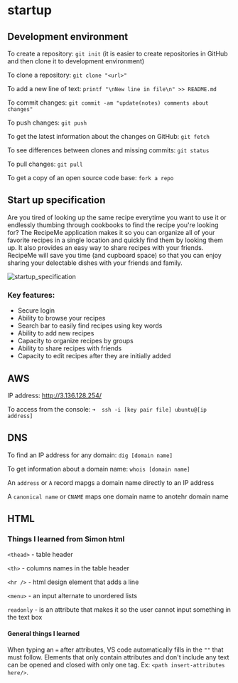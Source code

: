 # startup
## Development environment

To create a repository: `git init` (it is easier to create repositories in GitHub and then clone it to development environment)
  
To clone a repository: `git clone "<url>"`

To add a new line of text: `printf "\nNew line in file\n" >> README.md`

To commit changes: `git commit -am "update(notes) comments about changes"`

To push changes: `git push`

To get the latest information about the changes on GitHub: `git fetch` 

To see differences between clones and missing commits: `git status`

To pull changes: `git pull`

To get a copy of an open source code base: `fork a repo`

## Start up specification

Are you tired of looking up the same recipe everytime you want to use it or endlessly thumbing through cookbooks to find the recipe you're looking for? The RecipeMe application makes it so you can organize all of your favorite recipes in a single location and quickly find them by looking them up. It also provides an easy way to share recipes with your friends. RecipeMe will save you time (and cupboard space) so that you can enjoy sharing your delectable dishes with your friends and family.

![startup_specification](https://user-images.githubusercontent.com/123604267/215237988-10224067-46f0-4b29-9f89-b539e6b2e2e5.jpg)

### Key features:
- Secure login
- Ability to browse your recipes
- Search bar to easily find recipes using key words
- Ability to add new recipes
- Capacity to organize recipes by groups
- Ability to share recipes with friends
- Capacity to edit recipes after they are initially added

## AWS
IP address: http://3.136.128.254/

To access from the console: `➜  ssh -i [key pair file] ubuntu@[ip address]`

## DNS
To find an IP address for any domain: `dig [domain name]`

To get information about a domain name: `whois [domain name]`

An `address` or `A` record mapgs a domain name directly to an IP address

A `canonical name` or `CNAME` maps one domain name to anotehr domain name

## HTML

### Things I learned from Simon html
`<thead>` - table header

`<th>` - columns names in the table header

`<hr />` - html design element that adds a line

`<menu>` - an input alternate to unordered lists

`readonly` - is an attribute that makes it so the user cannot input something in the text box 

#### General things I learned
When typing an `=` after attributes, VS code automatically fills in the `""` that must follow. Elements that only contain attributes and don't include any text can be opened and closed with only one tag. Ex: `<path insert-attributes here/>`. 

